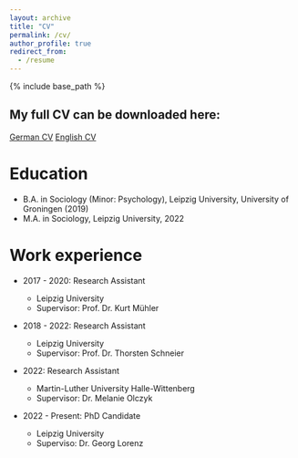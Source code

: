 ```yaml
---
layout: archive
title: "CV"
permalink: /cv/
author_profile: true
redirect_from:
  - /resume
---
```


{% include base_path %}

## My full CV can be downloaded here:
[German CV](https://github.com/TillHovestadt/CV/raw/main/CV_Hovestadt_DE.pdf)
[English CV](https://github.com/TillHovestadt/CV/raw/main/CV_Hovestadt_EN.pdf)

Education
======
* B.A. in Sociology (Minor: Psychology), Leipzig University, University of Groningen (2019)
* M.A. in Sociology, Leipzig University, 2022

Work experience
======
* 2017 - 2020: Research Assistant
  * Leipzig University
  * Supervisor: Prof. Dr. Kurt Mühler

* 2018 - 2022: Research Assistant
  * Leipzig University
  * Supervisor: Prof. Dr. Thorsten Schneier

* 2022: Research Assistant
  * Martin-Luther University Halle-Wittenberg
  * Supervisor: Dr. Melanie Olczyk

* 2022 - Present: PhD Candidate
  * Leipzig University
  * Superviso: Dr. Georg Lorenz
